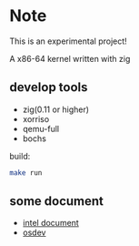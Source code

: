 # Note

This is an experimental project!

A x86-64 kernel written with zig

## develop tools

- zig(0.11 or higher)
- xorriso
- qemu-full
- bochs

build:

```sh
make run
```

## some document

- [intel document](https://www.intel.com/content/www/us/en/developer/articles/technical/intel-sdm.html#combined#combined)
- [osdev](https://wiki.osdev.org/)
